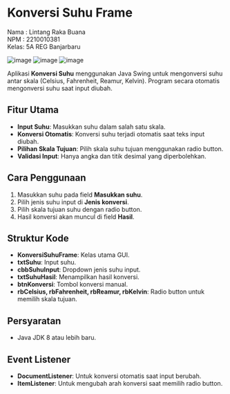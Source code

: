 # Konversi Suhu Frame

Nama : Lintang Raka Buana  
NPM : 2210010381   
Kelas: 5A REG Banjarbaru

![image](https://github.com/user-attachments/assets/aaeac0ce-bfda-4b19-9e71-a21d3fde53ae)
![image](https://github.com/user-attachments/assets/d275dbe2-bd8f-4881-bf5c-cf87aab7f52a)
![image](https://github.com/user-attachments/assets/4b7a0536-9967-44a7-a867-e4b2027faa0a)


Aplikasi **Konversi Suhu** menggunakan Java Swing untuk mengonversi suhu antar skala (Celsius, Fahrenheit, Reamur, Kelvin). Program secara otomatis mengonversi suhu saat input diubah.

## Fitur Utama
- **Input Suhu**: Masukkan suhu dalam salah satu skala.
- **Konversi Otomatis**: Konversi suhu terjadi otomatis saat teks input diubah.
- **Pilihan Skala Tujuan**: Pilih skala suhu tujuan menggunakan radio button.
- **Validasi Input**: Hanya angka dan titik desimal yang diperbolehkan.

## Cara Penggunaan
1. Masukkan suhu pada field **Masukkan suhu**.
2. Pilih jenis suhu input di **Jenis konversi**.
3. Pilih skala tujuan suhu dengan radio button.
4. Hasil konversi akan muncul di field **Hasil**.

## Struktur Kode
- **KonversiSuhuFrame**: Kelas utama GUI.
- **txtSuhu**: Input suhu.
- **cbbSuhuInput**: Dropdown jenis suhu input.
- **txtSuhuHasil**: Menampilkan hasil konversi.
- **btnKonversi**: Tombol konversi manual.
- **rbCelsius, rbFahrenheit, rbReamur, rbKelvin**: Radio button untuk memilih skala tujuan.

## Persyaratan
- Java JDK 8 atau lebih baru.

## Event Listener
- **DocumentListener**: Untuk konversi otomatis saat input berubah.
- **ItemListener**: Untuk mengubah arah konversi saat memilih radio button.

